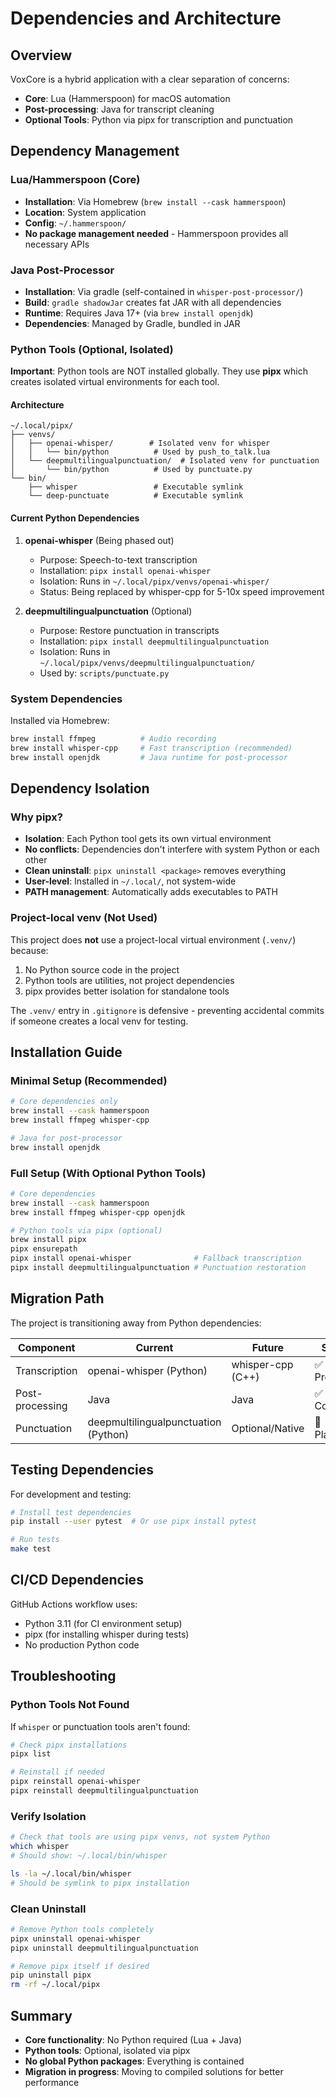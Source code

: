 # Dependencies and Architecture

## Overview

VoxCore is a hybrid application with a clear separation of concerns:
- **Core**: Lua (Hammerspoon) for macOS automation
- **Post-processing**: Java for transcript cleaning
- **Optional Tools**: Python via pipx for transcription and punctuation

## Dependency Management

### Lua/Hammerspoon (Core)
- **Installation**: Via Homebrew (`brew install --cask hammerspoon`)
- **Location**: System application
- **Config**: `~/.hammerspoon/`
- **No package management needed** - Hammerspoon provides all necessary APIs

### Java Post-Processor
- **Installation**: Via gradle (self-contained in `whisper-post-processor/`)
- **Build**: `gradle shadowJar` creates fat JAR with all dependencies
- **Runtime**: Requires Java 17+ (via `brew install openjdk`)
- **Dependencies**: Managed by Gradle, bundled in JAR

### Python Tools (Optional, Isolated)

**Important**: Python tools are NOT installed globally. They use **pipx** which creates isolated virtual environments for each tool.

#### Architecture
```
~/.local/pipx/
├── venvs/
│   ├── openai-whisper/        # Isolated venv for whisper
│   │   └── bin/python          # Used by push_to_talk.lua
│   └── deepmultilingualpunctuation/  # Isolated venv for punctuation
│       └── bin/python          # Used by punctuate.py
└── bin/
    ├── whisper                 # Executable symlink
    └── deep-punctuate          # Executable symlink
```

#### Current Python Dependencies

1. **openai-whisper** (Being phased out)
   - Purpose: Speech-to-text transcription
   - Installation: `pipx install openai-whisper`
   - Isolation: Runs in `~/.local/pipx/venvs/openai-whisper/`
   - Status: Being replaced by whisper-cpp for 5-10x speed improvement

2. **deepmultilingualpunctuation** (Optional)
   - Purpose: Restore punctuation in transcripts
   - Installation: `pipx install deepmultilingualpunctuation`
   - Isolation: Runs in `~/.local/pipx/venvs/deepmultilingualpunctuation/`
   - Used by: `scripts/punctuate.py`

### System Dependencies

Installed via Homebrew:
```bash
brew install ffmpeg          # Audio recording
brew install whisper-cpp     # Fast transcription (recommended)
brew install openjdk         # Java runtime for post-processor
```

## Dependency Isolation

### Why pipx?
- **Isolation**: Each Python tool gets its own virtual environment
- **No conflicts**: Dependencies don't interfere with system Python or each other
- **Clean uninstall**: `pipx uninstall <package>` removes everything
- **User-level**: Installed in `~/.local/`, not system-wide
- **PATH management**: Automatically adds executables to PATH

### Project-local venv (Not Used)
This project does **not** use a project-local virtual environment (`.venv/`) because:
1. No Python source code in the project
2. Python tools are utilities, not project dependencies
3. pipx provides better isolation for standalone tools

The `.venv/` entry in `.gitignore` is defensive - preventing accidental commits if someone creates a local venv for testing.

## Installation Guide

### Minimal Setup (Recommended)
```bash
# Core dependencies only
brew install --cask hammerspoon
brew install ffmpeg whisper-cpp

# Java for post-processor
brew install openjdk
```

### Full Setup (With Optional Python Tools)
```bash
# Core dependencies
brew install --cask hammerspoon
brew install ffmpeg whisper-cpp openjdk

# Python tools via pipx (optional)
brew install pipx
pipx ensurepath
pipx install openai-whisper              # Fallback transcription
pipx install deepmultilingualpunctuation # Punctuation restoration
```

## Migration Path

The project is transitioning away from Python dependencies:

| Component | Current | Future | Status |
|-----------|---------|---------|--------|
| Transcription | openai-whisper (Python) | whisper-cpp (C++) | ✅ In Progress |
| Post-processing | Java | Java | ✅ Complete |
| Punctuation | deepmultilingualpunctuation (Python) | Optional/Native | 🔄 Planned |

## Testing Dependencies

For development and testing:
```bash
# Install test dependencies
pip install --user pytest  # Or use pipx install pytest

# Run tests
make test
```

## CI/CD Dependencies

GitHub Actions workflow uses:
- Python 3.11 (for CI environment setup)
- pipx (for installing whisper during tests)
- No production Python code

## Troubleshooting

### Python Tools Not Found
If `whisper` or punctuation tools aren't found:
```bash
# Check pipx installations
pipx list

# Reinstall if needed
pipx reinstall openai-whisper
pipx reinstall deepmultilingualpunctuation
```

### Verify Isolation
```bash
# Check that tools are using pipx venvs, not system Python
which whisper
# Should show: ~/.local/bin/whisper

ls -la ~/.local/bin/whisper
# Should be symlink to pipx installation
```

### Clean Uninstall
```bash
# Remove Python tools completely
pipx uninstall openai-whisper
pipx uninstall deepmultilingualpunctuation

# Remove pipx itself if desired
pip uninstall pipx
rm -rf ~/.local/pipx
```

## Summary

- **Core functionality**: No Python required (Lua + Java)
- **Python tools**: Optional, isolated via pipx
- **No global Python packages**: Everything is contained
- **Migration in progress**: Moving to compiled solutions for better performance
